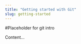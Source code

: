 ```yaml
---
title: "Getting started with Git"
slug: getting-started
---
```


#Placeholder for git intro

Content...
